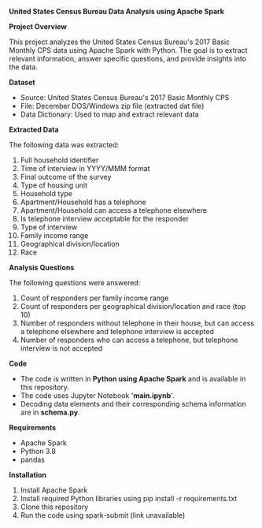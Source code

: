 **United States Census Bureau Data Analysis using Apache Spark**



**Project Overview**

This project analyzes the United States Census Bureau's 2017 Basic Monthly CPS data using Apache Spark with Python. The goal is to extract relevant information, answer specific questions, and provide insights into the data.



**Dataset**

- Source: United States Census Bureau's 2017 Basic Monthly CPS
- File: December DOS/Windows zip file (extracted dat file)
- Data Dictionary: Used to map and extract relevant data



**Extracted Data**

The following data was extracted:

1. Full household identifier
2. Time of interview in YYYY/MMM format
3. Final outcome of the survey
4. Type of housing unit
5. Household type
6. Apartment/Household has a telephone
7. Apartment/Household can access a telephone elsewhere
8. Is telephone interview acceptable for the responder
9. Type of interview
10. Family income range
11. Geographical division/location
12. Race



**Analysis Questions**

The following questions were answered:

1. Count of responders per family income range
2. Count of responders per geographical division/location and race (top 10)
3. Number of responders without telephone in their house, but can access a telephone elsewhere and telephone interview is accepted
4. Number of responders who can access a telephone, but telephone interview is not accepted



**Code**

- The code is written in **Python using Apache Spark** and is available in this repository.
- The code uses Jupyter Notebook '**main.ipynb**'.
- Decoding data elements and their corresponding schema information are in **schema.py**.



**Requirements**

- Apache Spark
- Python 3.8
- pandas



**Installation**

1. Install Apache Spark
2. Install required Python libraries using pip install -r requirements.txt
3. Clone this repository
4. Run the code using spark-submit (link unavailable)



